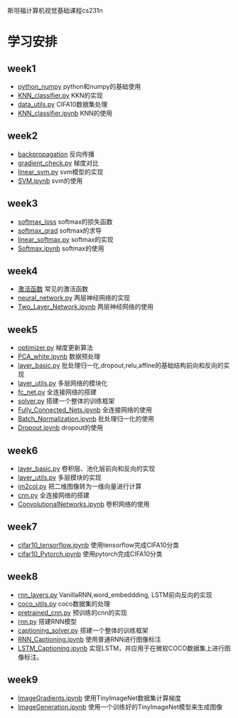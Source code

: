 斯坦福计算机视觉基础课程cs231n

# 学习安排

## week1
- [python_numpy](https://github.com/lizhe960118/cs231n/blob/master/python_numpy/python_and_numpy.ipynb) python和numpy的基础使用
- [KNN_classifier.py](https://github.com/lizhe960118/cs231n/blob/master/assignment1/cs231n/classifiers/KNN_classifier.py) KKN的实现
- [data_utils.py](https://github.com/lizhe960118/cs231n/blob/master/assignment1/cs231n/data_utils.py) CIFA10数据集处理
- [KNN_classifier.ipynb](https://github.com/lizhe960118/cs231n/blob/master/assignment1/KNN_classifier.ipynb) KNN的使用

## week2
- [backpropagation]() 反向传播
- [gradient_check.py](https://github.com/lizhe960118/cs231n/blob/master/assignment1/cs231n/gradient_check.py) 梯度对比
- [linear_svm.py](https://github.com/lizhe960118/cs231n/blob/master/assignment1/cs231n/classifiers/linear_svm.py) svm模型的实现
- [SVM.ipynb](https://github.com/lizhe960118/cs231n/blob/master/assignment1/LinearSVM_classifier.ipynb) svm的使用

## week3
- [softmax_loss]() softmax的损失函数
- [softmax_grad](https://juejin.im/post/5b3cd0516fb9a04fb21288df) softmax的求导
- [linear_softmax.py](https://github.com/lizhe960118/cs231n/blob/master/assignment1/cs231n/classifiers/linear_softmax.py) softmax的实现
- [Softmax.ipynb](https://github.com/lizhe960118/cs231n/blob/master/assignment1/LinearSoftmax_classifier.ipynb) softmax的使用

## week4
- [激活函数](https://zhuanlan.zhihu.com/p/21462488?refer=intelligentunit) 常见的激活函数
- [neural_network.py](https://github.com/lizhe960118/cs231n/blob/master/assignment1/cs231n/classifiers/Neural_network.py) 两层神经网络的实现
- [Two_Layer_Network.ipynb](https://github.com/lizhe960118/cs231n/blob/master/assignment1/Two_layer_network.ipynb) 两层神经网络的使用

## week5
- [optimizer.py](https://github.com/lizhe960118/cs231n/blob/master/assignment2/cs231n/optimizer.py) 梯度更新算法
- [PCA_white.ipynb](https://github.com/lizhe960118/cs231n/blob/master/assignment2/PCA_white.ipynb) 数据预处理
- [layer_basic.py](https://github.com/lizhe960118/cs231n/blob/master/assignment2/cs231n/layer_basic.py) 批处理归一化,dropout,relu,affine的基础结构前向和反向的实现
- [layer_utils.py](https://github.com/lizhe960118/cs231n/blob/master/assignment2/cs231n/layer_utils.py) 多层网络的模块化
- [fc_net.py](https://github.com/lizhe960118/cs231n/blob/master/assignment2/cs231n/classifiers/fc_net.py) 全连接网络的搭建
- [solver.py](https://github.com/lizhe960118/cs231n/blob/master/assignment2/cs231n/solver.py) 搭建一个整体的训练框架
- [Fully_Connected_Nets.ipynb](https://github.com/lizhe960118/cs231n/blob/master/assignment2/Fully_Connected_Nets.ipynb) 全连接网络的使用
- [Batch_Normalization.ipynb](https://github.com/lizhe960118/cs231n/blob/master/assignment2/Batch_Normalization.ipynb) 批处理归一化的使用
- [Dropout.ipynb](https://github.com/lizhe960118/cs231n/blob/master/assignment2/Dropout.ipynb) dropout的使用

## week6
- [layer_basic.py](https://github.com/lizhe960118/cs231n/blob/master/assignment2/cs231n/layer_basic.py) 卷积层、池化层前向和反向的实现
- [layer_utils.py](https://github.com/lizhe960118/cs231n/blob/master/assignment2/cs231n/layer_utils.py) 多层模块的实现
- [im2col.py](https://github.com/lizhe960118/cs231n/blob/master/assignment2/cs231n/im2col.py) 把二维图像转为一维向量进行计算
- [cnn.py](https://github.com/lizhe960118/cs231n/blob/master/assignment2/cs231n/classifiers/cnn.py) 全连接网络的搭建
- [ConvolutionalNetworks.ipynb](https://github.com/lizhe960118/cs231n/blob/master/assignment2/ConvolutionalNetworks.ipynb) 卷积网络的使用

## week7
- [cifar10_tensorflow.ipynb](https://github.com/lizhe960118/cs231n/blob/master/assignment2/cifar10-tensorflow.ipynb) 使用tensorflow完成CIFA10分类
- [cifar10_Pytorch.ipynb](https://github.com/lizhe960118/cs231n/blob/master/assignment2/cifar10-pytorch.ipynb) 使用pytorch完成CIFA10分类

## week8
- [rnn_layers.py]()  VanillaRNN,word_embeddding, LSTM前向反向的实现
- [coco_utils.py]() coco数据集的处理
- [pretrained_cnn.py]() 预训练的cnn的实现
- [rnn.py]() 搭建RNN模型
- [captioning_solver.py]() 搭建一个整体的训练框架
- [RNN_Captioning.ipynb]() 使用普通RNN进行图像标注
- [LSTM_Captioning.ipynb]() 实现LSTM，并应用于在微软COCO数据集上进行图像标注。

## week9
- [ImageGradients.ipynb]() 使用TinyImageNet数据集计算梯度
- [ImageGeneration.ipynb]() 使用一个训练好的TinyImageNet模型来生成图像

